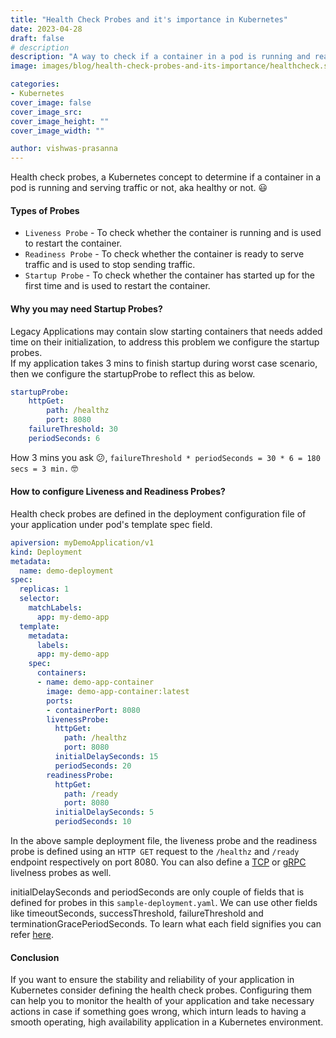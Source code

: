 ```yaml
---
title: "Health Check Probes and it's importance in Kubernetes"
date: 2023-04-28
draft: false
# description
description: "A way to check if a container in a pod is running and ready to serve traffic using liveness probe, readiness probe and startup probe in Kubernetes."
image: images/blog/health-check-probes-and-its-importance/healthcheck.svg

categories:
- Kubernetes
cover_image: false
cover_image_src: 
cover_image_height: ""
cover_image_width: ""

author: vishwas-prasanna
---
```

Health check probes, a Kubernetes concept to determine if a container in a pod is running and serving traffic or not, aka healthy or not. 😃

#### Types of Probes
* `Liveness Probe` - To check whether the container is running and is used to restart the container.
* `Readiness Probe` - To check whether the container is ready to serve traffic and is used to stop sending traffic.
* `Startup Probe` - To check whether the container has started up for the first time and is used to restart the container.

#### Why you may need Startup Probes?
Legacy Applications may contain slow starting containers that needs added time on their initialization, to address this problem we configure the startup probes.  
If my application takes 3 mins to finish startup during worst case scenario, then we configure the startupProbe to reflect this as below.

```yaml
startupProbe: 
	httpGet: 
		path: /healthz
		port: 8080
	failureThreshold: 30
	periodSeconds: 6
```
How 3 mins you ask 😕, `failureThreshold * periodSeconds = 30 * 6 = 180 secs = 3 min.` 🤓

#### How to configure Liveness and Readiness Probes?
Health check probes are defined in the deployment configuration file of your application under pod's template spec field.
```yaml
apiversion: myDemoApplication/v1
kind: Deployment
metadata:
  name: demo-deployment
spec:
  replicas: 1
  selector:
	matchLabels:
	  app: my-demo-app
  template:
    metadata:
      labels: 
      app: my-demo-app
    spec:
      containers:
	  - name: demo-app-container
	    image: demo-app-container:latest
	    ports:
	    - containerPort: 8080
	    livenessProbe:
     	  httpGet:
            path: /healthz
            port: 8080
      	  initialDelaySeconds: 15
      	  periodSeconds: 20
        readinessProbe:
      	  httpGet:
            path: /ready
            port: 8080
      	  initialDelaySeconds: 5 
      	  periodSeconds: 10
```

In the above sample deployment file, the liveness probe and the readiness probe is defined using an `HTTP GET` request to the `/healthz` and `/ready` endpoint respectively on port 8080. You can also define a [TCP](https://kubernetes.io/docs/tasks/configure-pod-container/configure-liveness-readiness-startup-probes/#define-a-tcp-liveness-probe) or [gRPC](https://kubernetes.io/docs/tasks/configure-pod-container/configure-liveness-readiness-startup-probes/#define-a-grpc-liveness-probe) livelness probes as well.

initialDelaySeconds and periodSeconds are only couple of fields that is defined for probes in this `sample-deployment.yaml`. We can use other fields like timeoutSeconds, successThreshold, failureThreshold and terminationGracePeriodSeconds. To learn what each field signifies you can refer [here](https://kubernetes.io/docs/tasks/configure-pod-container/configure-liveness-readiness-startup-probes/#configure-probes).

#### Conclusion
If you want to ensure the stability and reliability of your application in Kubernetes consider defining the health check probes. Configuring them can help you to monitor the health of your application and take necessary actions in case if something goes wrong, which inturn leads to having a smooth operating, high availability application in a Kubernetes environment.